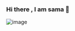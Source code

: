 ### Hi there , I am sama 👋



![image](https://github.com/samatarekzayed/samatarekzayed/assets/96790595/7d0231bf-6e4e-4858-ac0c-b45aab3292c3)
<!-- # Linkedin -->

<!-- <a href="https://www.https://www.linkedin.com/in/sama-zayed/" target="blank"><img align="center" src="https://upload.wikimedia.org/wikipedia/commons/thumb/f/f8/LinkedIn_icon_circle.svg/2048px-LinkedIn_icon_circle.svg.png" height="30" width="30" /></a> -->
